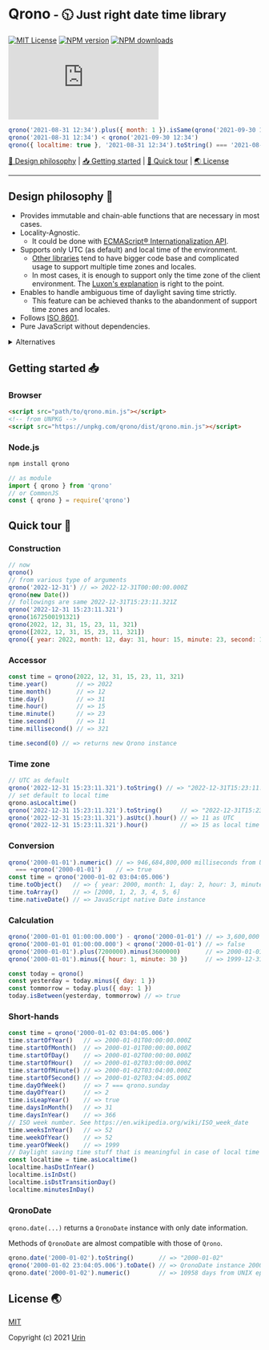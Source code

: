 # Qrono<small> - 🕥 Just right date time library</small>

[![MIT License][image-license]][url-license]
[![NPM version][image-npm-version]][url-npm]
[![NPM downloads][image-npm-downloads]][url-npm-downloads]
[![gzip size][image-size]][url-size]

```js
qrono('2021-08-31 12:34').plus({ month: 1 }).isSame(qrono('2021-09-30 12:34'))
qrono('2021-08-31 12:34') < qrono('2021-09-30 12:34')
qrono({ localtime: true }, '2021-08-31 12:34').toString() === '2021-08-31T12:34.000-04:00'
```

[🎨 Design philosophy](#design-philosophy-) \| [📥 Getting started](#getting-started-) \| [🚀 Quick tour](#quick-tour-) \| [🌏 License](#license-)

---


## Design philosophy 🎨

- Provides immutable and chain-able functions that are necessary in most cases.
- Locality-Agnostic.
  - It could be done with [ECMAScript® Internationalization API](https://402.ecma-international.org/#overview).
- Supports only UTC (as default) and local time of the environment.
  - [Other libraries](#alternatives) tend to have bigger code base and complicated usage to support multiple time zones and locales.
  - In most cases, it is enough to support only the time zone of the client environment.
    The [Luxon's explanation](https://moment.github.io/luxon/#/zones?id=don39t-worry) is right to the point.
- Enables to handle ambiguous time of daylight saving time strictly.
  - This feature can be achieved thanks to the abandonment of support time zones and locales.
- Follows [ISO 8601](https://www.iso.org/obp/ui/#iso:std:iso:8601:-1:ed-1:v1:en).
- Pure JavaScript without dependencies.

<details>
  <summary id="alternatives">Alternatives</summary>
  <ul>
    <li>
      <a href="https://github.com/moment/moment">Moment.js</a>
      <br>
      It is a great library that is very widely used (it was the de-facto standard). It went into maintenance mode in 2020.<br>
      It has a fundamental problem that its behavior as a mutable object is prone to bugs, and the later date-time libraries introduced below are all designed to be immutable.<br>
    </li>
    <li>
      <a href="https://github.com/moment/luxon">Luxon</a>
      <br>
      An immutable and rich library created by the maintainers of <a href="https://github.com/moment/moment">Moment.js</a>. Sophisticated and feature-rich. Good code base to explore.<br>
      By default, it handles time in local time, and <a href="https://moment.github.io/luxon/#/zones?id=ambiguous-times">cannot strictly handle ambiguous times</a>.<br>
      It is different from other libraries in that the documentation clearly shows how it behaves with ambiguous time.<br>
    </li>
    <li>
      <a href="https://github.com/iamkun/dayjs">Day.js</a>
      <br>
      A <a href="https://github.com/moment/moment">Moment.js</a> compatible library with a minimum size of 2KB, which has <a href="https://github.com/iamkun/dayjs/stargazers">many GitHub stars</a> and is becoming the de-facto standard. The code readability is not high.<br>
      The code base is large due to time zone and locale support (178 source files as of 2021-11-02), but the effective size can be reduced if tree-shaking is available.<br>
      Requires to import plugins each time because most of functions are provided as plugins.<br>
      Planning a major version upgrade in the middle of solving <a href="https://github.com/iamkun/dayjs/issues?q=is%3Aissue+is%3Aopen">the large number of issues</a>.<br>
    </li>
    <li>
      <a href="https://github.com/date-fns/date-fns">date-fns</a>
      <br>
      As the name implies, it provides over 200 pure functions for manipulating JavaScript Date objects, implemented in TypeScript and tree-shaking enabled.<br>
      Since the JavaScript Date object takes the lead, problems such as mutable, month starting at 0, etc. are inherited. <br>
    </li>
    <li>
      <a href="https://tc39.es/proposal-temporal/docs/index.html">
        The ECMA TC39 Temporal Proposal
      </a>
      <br>
      An ECMAScript® API proposal that may become a future standard. The specification is rigorous, spectacular, and inspired by <a href="https://docs.oracle.com/javase/8/docs/api/java/time/package-summary.html">java.time</a>.
    </li>
  </ul>
</details>


## Getting started 📥

### Browser

```html
<script src="path/to/qrono.min.js"></script>
<!-- from UNPKG -->
<script src="https://unpkg.com/qrono/dist/qrono.min.js"></script>
```

### Node.js

```sh
npm install qrono
```

```js
// as module
import { qrono } from 'qrono'
// or CommonJS
const { qrono } = require('qrono')
```

## Quick tour 🚀

### Construction

```js
// now
qrono()
// from various type of arguments
qrono('2022-12-31') // => 2022-12-31T00:00:00.000Z
qrono(new Date())
// followings are same 2022-12-31T15:23:11.321Z
qrono('2022-12-31 15:23:11.321')
qrono(1672500191321)
qrono(2022, 12, 31, 15, 23, 11, 321)
qrono([2022, 12, 31, 15, 23, 11, 321])
qrono({ year: 2022, month: 12, day: 31, hour: 15, minute: 23, second: 11, millisecond: 321 })
```

### Accessor

```js
const time = qrono(2022, 12, 31, 15, 23, 11, 321)
time.year()        // => 2022
time.month()       // => 12
time.day()         // => 31
time.hour()        // => 15
time.minute()      // => 23
time.second()      // => 11
time.millisecond() // => 321

time.second(0) // => returns new Qrono instance
```

### Time zone

```js
// UTC as default
qrono('2022-12-31 15:23:11.321').toString() // => "2022-12-31T15:23:11.321Z"
// set default to local time
qrono.asLocaltime()
qrono('2022-12-31 15:23:11.321').toString()     // => "2022-12-31T15:23:11.321-04:00"
qrono('2022-12-31 15:23:11.321').asUtc().hour() // => 11 as UTC
qrono('2022-12-31 15:23:11.321').hour()         // => 15 as local time
```

### Conversion

```js
qrono('2000-01-01').numeric() // => 946,684,800,000 milliseconds from UNIX epoch
  === +qrono('2000-01-01')    // => true
const time = qrono('2000-01-02 03:04:05.006')
time.toObject()   // => { year: 2000, month: 1, day: 2, hour: 3, minute: 4, second: 5, millisecond: 6 }
time.toArray()    // => [2000, 1, 2, 3, 4, 5, 6]
time.nativeDate() // => JavaScript native Date instance
```

### Calculation

```js
qrono('2000-01-01 01:00:00.000') - qrono('2000-01-01') // => 3,600,000 milliseconds = 1 hour
qrono('2000-01-01 01:00:00.000') < qrono('2000-01-01') // => false
qrono('2000-01-01').plus(7200000).minus(3600000)       // => 2000-01-01T01:00:00.000Z
qrono('2000-01-01').minus({ hour: 1, minute: 30 })     // => 1999-12-31T22:30:00.000Z

const today = qrono()
const yesterday = today.minus({ day: 1 })
const tommorrow = today.plus({ day: 1 })
today.isBetween(yesterday, tommorrow) // => true
```

### Short-hands

```js
const time = qrono('2000-01-02 03:04:05.006')
time.startOfYear()   // => 2000-01-01T00:00:00.000Z
time.startOfMonth()  // => 2000-01-01T00:00:00.000Z
time.startOfDay()    // => 2000-01-02T00:00:00.000Z
time.startOfHour()   // => 2000-01-02T03:00:00.000Z
time.startOfMinute() // => 2000-01-02T03:04:00.000Z
time.startOfSecond() // => 2000-01-02T03:04:05.000Z
time.dayOfWeek()     // => 7 === qrono.sunday
time.dayOfYear()     // => 2
time.isLeapYear()    // => true
time.daysInMonth()   // => 31
time.daysInYear()    // => 366
// ISO week number. See https://en.wikipedia.org/wiki/ISO_week_date
time.weeksInYear()   // => 52
time.weekOfYear()    // => 52
time.yearOfWeek()    // => 1999
// Daylight saving time stuff that is meaningful in case of local time
const localtime = time.asLocaltime()
localtime.hasDstInYear()
localtime.isInDst()
localtime.isDstTransitionDay()
localtime.minutesInDay()
```

### QronoDate

`qrono.date(...)` returns a `QronoDate` instance with only date information.

Methods of `QronoDate` are almost compatible with those of `Qrono`.

```js
qrono.date('2000-01-02').toString()       // => "2000-01-02"
qrono('2000-01-02 23:04:05.006').toDate() // => QronoDate instance 2000-01-02
qrono.date('2000-01-02').numeric()        // => 10958 days from UNIX epoch
```

## License 🌏

[MIT][url-license]

Copyright (c) 2021 [Urin](https://github.com/urin)


<!-- Reference -->
[image-license]: https://img.shields.io/badge/license-MIT-blue.svg?style=flat
[url-license]: LICENSE

[image-npm-version]: https://img.shields.io/npm/v/qrono.svg?style=flat
[url-npm]: https://npmjs.org/package/qrono

[image-npm-downloads]: https://img.shields.io/npm/dm/qrono.svg?style=flat
[url-npm-downloads]: https://npmcharts.com/compare/qrono?minimal=true

[image-size]: https://img.badgesize.io/https://unpkg.com/qrono/dist/qrono.min.js?compression=gzip&color=blue
[url-size]: https://unpkg.com/qrono/dist/qrono.min.js

